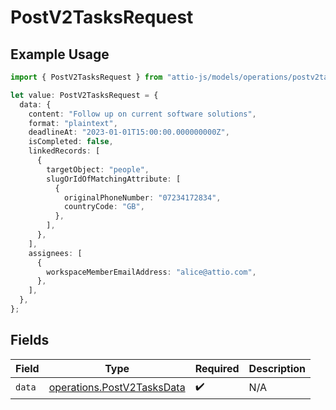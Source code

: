 # PostV2TasksRequest

## Example Usage

```typescript
import { PostV2TasksRequest } from "attio-js/models/operations/postv2tasks.js";

let value: PostV2TasksRequest = {
  data: {
    content: "Follow up on current software solutions",
    format: "plaintext",
    deadlineAt: "2023-01-01T15:00:00.000000000Z",
    isCompleted: false,
    linkedRecords: [
      {
        targetObject: "people",
        slugOrIdOfMatchingAttribute: [
          {
            originalPhoneNumber: "07234172834",
            countryCode: "GB",
          },
        ],
      },
    ],
    assignees: [
      {
        workspaceMemberEmailAddress: "alice@attio.com",
      },
    ],
  },
};
```

## Fields

| Field                                                                    | Type                                                                     | Required                                                                 | Description                                                              |
| ------------------------------------------------------------------------ | ------------------------------------------------------------------------ | ------------------------------------------------------------------------ | ------------------------------------------------------------------------ |
| `data`                                                                   | [operations.PostV2TasksData](../../models/operations/postv2tasksdata.md) | :heavy_check_mark:                                                       | N/A                                                                      |